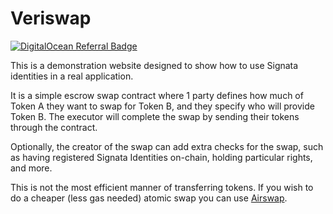 # Veriswap

[![DigitalOcean Referral Badge](https://web-platforms.sfo2.cdn.digitaloceanspaces.com/WWW/Badge%201.svg)](https://www.digitalocean.com/?refcode=7802e11be119&utm_campaign=Referral_Invite&utm_medium=Referral_Program&utm_source=badge)

This is a demonstration website designed to show how to use Signata identities in a real application.

It is a simple escrow swap contract where 1 party defines how much of Token A they want to swap for Token B, and they specify who will provide Token B. The executor will complete the swap by sending their tokens through the contract.

Optionally, the creator of the swap can add extra checks for the swap, such as having registered Signata Identities on-chain, holding particular rights, and more.

This is not the most efficient manner of transferring tokens. If you wish to do a cheaper (less gas needed) atomic swap you can use [Airswap](https://www.airswap.io/).
